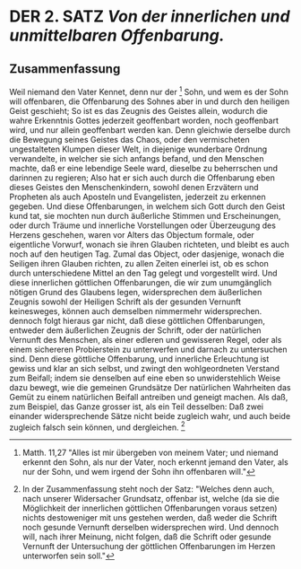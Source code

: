 <!-- Seite 45 , content-0062.xml -->
DER 2. SATZ *Von der innerlichen und unmittelbaren Offenbarung.*
================================================================

Zusammenfassung
---------------

Weil niemand den Vater Kennet, denn nur der [^a_pre_02-satz_01]
Sohn, und wem es der Sohn will offenbaren,
die Offenbarung des Sohnes aber in und
durch den heiligen Geist geschieht; So ist es das
Zeugnis des Geistes allein, wodurch die wahre Erkenntnis
Gottes jederzeit geoffenbart worden, noch
geoffenbart wird, und nur allein geoffenbart werden
kan. Denn gleichwie derselbe durch die Bewegung
seines Geistes das Chaos, oder den vermischeten
ungestalteten Klumpen dieser Welt, in diejenige
wunderbare Ordnung verwandelte, in welcher sie
sich anfangs befand, und den Menschen machte,
daß er eine lebendige Seele ward, dieselbe zu beherrschen
und darinnen zu regieren; Also hat er sich
auch durch die Offenbarung eben dieses Geistes den
Menschenkindern, sowohl denen Erzvätern und
Propheten als auch Aposteln und Evangelisten, jederzeit
zu erkennen gegeben. Und diese Offenbarungen,
in welchem sich Gott durch den Geist kund tat,<!-- seite 26 -->
sie mochten nun durch äußerliche Stimmen
und Erscheinungen, oder durch Träume und innerliche
Vorstellungen oder Überzeugung des Herzens
geschehen, waren vor Alters das Objectum formale,
oder eigentliche Vorwurf, wonach sie ihren
Glauben richteten, und bleibt es auch noch auf
den heutigen Tag. Zumal das Object, oder
dasjenige, wonach die Seiligen ihren Glauben
richten, zu allen Zeiten einerlei ist, ob
es schon durch unterschiedene Mittel an den Tag
gelegt und vorgestellt wird. Und diese innerlichen
göttlichen Offenbarungen, die wir zum unumgänglich<!-- Seite 46 -->
nötigen Grund des Glaubens legen, widersprechen
dem äußerlichen Zeugnis sowohl der Heiligen
Schrift als der gesunden Vernunft keinesweges,
können auch demselben nimmermehr widersprechen.
dennoch folgt hieraus gar nicht, daß diese göttlichen
Offenbarungen, entweder dem äußerlichen
Zeugnis der Schrift, oder der natürlichen Vernunft
des Menschen, als einer edleren und gewisseren
Regel, oder als einem sichereren Probierstein zu unterwerfen
und darnach zu untersuchen sind. Denn
diese göttliche Offenbarung, und innerliche Erleuchtung
ist gewiss und klar an sich selbst, und zwingt
den wohlgeordneten Verstand zum Beifall; indem
sie denselben auf eine eben so unwiderstehlich Weise
dazu bewegt, wie die gemeinen Grundsätze
Der natürlichen Wahrheiten das Gemüt zu einem
natürlichen Beifall antreiben und geneigt machen.
Als daß, zum Beispiel, das Ganze grosser ist, als
ein Teil desselben: Daß zwei einander widersprechende
Sätze nicht beide zugleich wahr,
und auch beide zugleich falsch sein können, und
dergleichen. [^a_pre_02-satz_02]


<!-- Fußnoten -->

[^a_pre_02-satz_01]: Matth. 11,27 "Alles ist mir übergeben von meinem Vater;
und niemand erkennt den Sohn, als nur der Vater, noch erkennt jemand den
Vater, als nur der Sohn, und wem irgend der Sohn ihn offenbaren will."

[^a_pre_02-satz_02]: In der Zusammenfassung steht noch der Satz:
"Welches denn auch, nach unserer Widersacher Grundsatz,
offenbar ist, welche (da sie die Möglichkeit
der innerlichen göttlichen Offenbarungen voraus
setzen) nichts destoweniger mit uns gestehen werden,
daß weder die Schrift noch gesunde Vernunft
derselben widersprechen wird. Und dennoch
will, nach ihrer Meinung, nicht folgen, daß die
Schrift oder gesunde Vernunft der Untersuchung
der göttlichen Offenbarungen im Herzen unterworfen
sein soll."